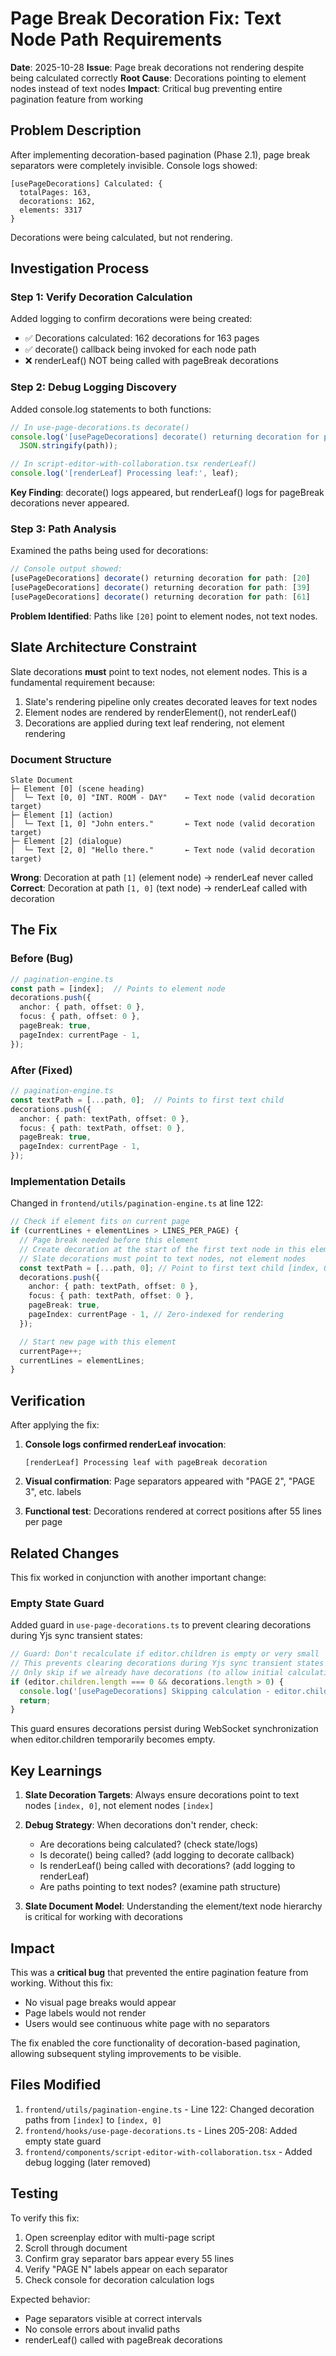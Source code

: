# Page Break Decoration Fix: Text Node Path Requirements

**Date**: 2025-10-28
**Issue**: Page break decorations not rendering despite being calculated correctly
**Root Cause**: Decorations pointing to element nodes instead of text nodes
**Impact**: Critical bug preventing entire pagination feature from working

## Problem Description

After implementing decoration-based pagination (Phase 2.1), page break separators were completely invisible. Console logs showed:

```
[usePageDecorations] Calculated: {
  totalPages: 163,
  decorations: 162,
  elements: 3317
}
```

Decorations were being calculated, but not rendering.

## Investigation Process

### Step 1: Verify Decoration Calculation
Added logging to confirm decorations were being created:
- ✅ Decorations calculated: 162 decorations for 163 pages
- ✅ decorate() callback being invoked for each node path
- ❌ renderLeaf() NOT being called with pageBreak decorations

### Step 2: Debug Logging Discovery
Added console.log statements to both functions:

```typescript
// In use-page-decorations.ts decorate()
console.log('[usePageDecorations] decorate() returning decoration for path:',
  JSON.stringify(path));

// In script-editor-with-collaboration.tsx renderLeaf()
console.log('[renderLeaf] Processing leaf:', leaf);
```

**Key Finding**: decorate() logs appeared, but renderLeaf() logs for pageBreak decorations never appeared.

### Step 3: Path Analysis
Examined the paths being used for decorations:

```typescript
// Console output showed:
[usePageDecorations] decorate() returning decoration for path: [20]
[usePageDecorations] decorate() returning decoration for path: [39]
[usePageDecorations] decorate() returning decoration for path: [61]
```

**Problem Identified**: Paths like `[20]` point to element nodes, not text nodes.

## Slate Architecture Constraint

Slate decorations **must** point to text nodes, not element nodes. This is a fundamental requirement because:

1. Slate's rendering pipeline only creates decorated leaves for text nodes
2. Element nodes are rendered by renderElement(), not renderLeaf()
3. Decorations are applied during text leaf rendering, not element rendering

### Document Structure

```
Slate Document
├─ Element [0] (scene heading)
│  └─ Text [0, 0] "INT. ROOM - DAY"    ← Text node (valid decoration target)
├─ Element [1] (action)
│  └─ Text [1, 0] "John enters."       ← Text node (valid decoration target)
├─ Element [2] (dialogue)
│  └─ Text [2, 0] "Hello there."       ← Text node (valid decoration target)
```

**Wrong**: Decoration at path `[1]` (element node) → renderLeaf never called
**Correct**: Decoration at path `[1, 0]` (text node) → renderLeaf called with decoration

## The Fix

### Before (Bug)
```typescript
// pagination-engine.ts
const path = [index];  // Points to element node
decorations.push({
  anchor: { path, offset: 0 },
  focus: { path, offset: 0 },
  pageBreak: true,
  pageIndex: currentPage - 1,
});
```

### After (Fixed)
```typescript
// pagination-engine.ts
const textPath = [...path, 0];  // Points to first text child
decorations.push({
  anchor: { path: textPath, offset: 0 },
  focus: { path: textPath, offset: 0 },
  pageBreak: true,
  pageIndex: currentPage - 1,
});
```

### Implementation Details

Changed in `frontend/utils/pagination-engine.ts` at line 122:

```typescript
// Check if element fits on current page
if (currentLines + elementLines > LINES_PER_PAGE) {
  // Page break needed before this element
  // Create decoration at the start of the first text node in this element
  // Slate decorations must point to text nodes, not element nodes
  const textPath = [...path, 0]; // Point to first text child [index, 0]
  decorations.push({
    anchor: { path: textPath, offset: 0 },
    focus: { path: textPath, offset: 0 },
    pageBreak: true,
    pageIndex: currentPage - 1, // Zero-indexed for rendering
  });

  // Start new page with this element
  currentPage++;
  currentLines = elementLines;
}
```

## Verification

After applying the fix:

1. **Console logs confirmed renderLeaf invocation**:
   ```
   [renderLeaf] Processing leaf with pageBreak decoration
   ```

2. **Visual confirmation**: Page separators appeared with "PAGE 2", "PAGE 3", etc. labels

3. **Functional test**: Decorations rendered at correct positions after 55 lines per page

## Related Changes

This fix worked in conjunction with another important change:

### Empty State Guard

Added guard in `use-page-decorations.ts` to prevent clearing decorations during Yjs sync transient states:

```typescript
// Guard: Don't recalculate if editor.children is empty or very small
// This prevents clearing decorations during Yjs sync transient states
// Only skip if we already have decorations (to allow initial calculation)
if (editor.children.length === 0 && decorations.length > 0) {
  console.log('[usePageDecorations] Skipping calculation - editor.children is empty (transient state)');
  return;
}
```

This guard ensures decorations persist during WebSocket synchronization when editor.children temporarily becomes empty.

## Key Learnings

1. **Slate Decoration Targets**: Always ensure decorations point to text nodes `[index, 0]`, not element nodes `[index]`

2. **Debug Strategy**: When decorations don't render, check:
   - Are decorations being calculated? (check state/logs)
   - Is decorate() being called? (add logging to decorate callback)
   - Is renderLeaf() being called with decorations? (add logging to renderLeaf)
   - Are paths pointing to text nodes? (examine path structure)

3. **Slate Document Model**: Understanding the element/text node hierarchy is critical for working with decorations

## Impact

This was a **critical bug** that prevented the entire pagination feature from working. Without this fix:
- No visual page breaks would appear
- Page labels would not render
- Users would see continuous white page with no separators

The fix enabled the core functionality of decoration-based pagination, allowing subsequent styling improvements to be visible.

## Files Modified

1. `frontend/utils/pagination-engine.ts` - Line 122: Changed decoration paths from `[index]` to `[index, 0]`
2. `frontend/hooks/use-page-decorations.ts` - Lines 205-208: Added empty state guard
3. `frontend/components/script-editor-with-collaboration.tsx` - Added debug logging (later removed)

## Testing

To verify this fix:

1. Open screenplay editor with multi-page script
2. Scroll through document
3. Confirm gray separator bars appear every 55 lines
4. Verify "PAGE N" labels appear on each separator
5. Check console for decoration calculation logs

Expected behavior:
- Page separators visible at correct intervals
- No console errors about invalid paths
- renderLeaf() called with pageBreak decorations
